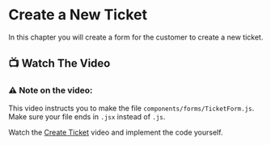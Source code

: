 # Create a New Ticket
In this chapter you will create a form for the customer to create a new ticket.

## 📺 Watch The Video

### ⚠️ Note on the video: 
This video instructs you to make the file `components/forms/TicketForm.js`. Make sure your file ends in `.jsx` instead of `.js`.

Watch the [Create Ticket](https://youtu.be/eczMnbF97YQ?si=oB_swKS-lxLD2fU9) video and implement the code yourself. 

